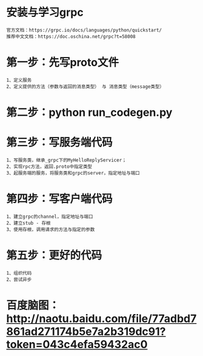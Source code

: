 # 安装与学习grpc
    官方文档：https://grpc.io/docs/languages/python/quickstart/
    推荐中文文档：https://doc.oschina.net/grpc?t=58008

# 第一步：先写proto文件
    1、定义服务
    2、定义提供的方法（参数与返回的消息类型） 与 消息类型（message类型）

# 第二步：python run_codegen.py

# 第三步：写服务端代码
    1、写服务类，继承_grpc下的MyHelloReplyServicer；
    2、实现rpc方法，返回.proto中指定类型
    3、起服务端的服务，将服务类和grpc的server，指定地址与端口

# 第四步：写客户端代码
    1、建立grpc的channel，指定地址与端口
    2、建立stub - 存根
    3、使用存根，调用请求的方法与指定的参数

# 第五步：更好的代码
    1、组织代码
    2、尝试异步

# 百度脑图：http://naotu.baidu.com/file/77adbd7861ad271174b5e7a2b319dc91?token=043c4efa59432ac0